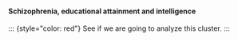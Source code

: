 #### Schizophrenia, educational attainment and intelligence

::: {style="color: red"}
See if we are going to analyze this cluster.
:::
